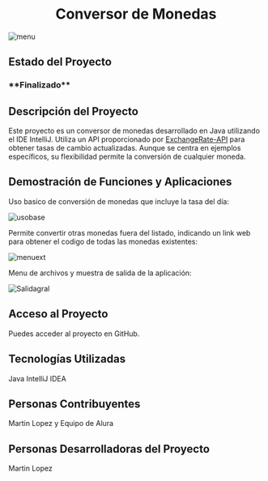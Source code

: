 <h1 align="center"> Conversor de Monedas </h1>

![menu](https://github.com/user-attachments/assets/bf736c21-db36-47d2-917c-0291d29136f5)

<h2>Estado del Proyecto</h2>
<h3>**Finalizado**</h3>


<h2>Descripción del Proyecto</h2>
    <p>
        Este proyecto es un conversor de monedas desarrollado en Java utilizando el IDE IntelliJ. Utiliza un API proporcionado por <a href="https://www.exchangerate-api.com">ExchangeRate-API</a> para obtener tasas de cambio actualizadas. Aunque se centra en ejemplos específicos, su flexibilidad permite la conversión de cualquier moneda.
    </p>
    
<h2>Demostración de Funciones y Aplicaciones</h2>

Uso basico de conversión de monedas que incluye la tasa del día:

![usobase](https://github.com/user-attachments/assets/fa2eaa33-ccee-42d4-9728-5e2c4fd30d64)


Permite convertir otras monedas fuera del listado, indicando un link web para obtener el codigo de todas las monedas existentes:

![menuext](https://github.com/user-attachments/assets/5493da22-b4ab-40dc-be9e-6bf0a5fb99a4)

Menu de archivos y muestra de salida de la aplicación:

![Salidagral](https://github.com/user-attachments/assets/a175fff8-e163-4d96-bbad-85023aab1f5a)

<h2>Acceso al Proyecto</h2>

Puedes acceder al proyecto en GitHub.

<h2>Tecnologías Utilizadas</h2>

Java
IntelliJ IDEA


<h2>Personas Contribuyentes</h2>

Martin Lopez y Equipo de Alura

<h2>Personas Desarrolladoras del Proyecto</h2>

Martin Lopez 
